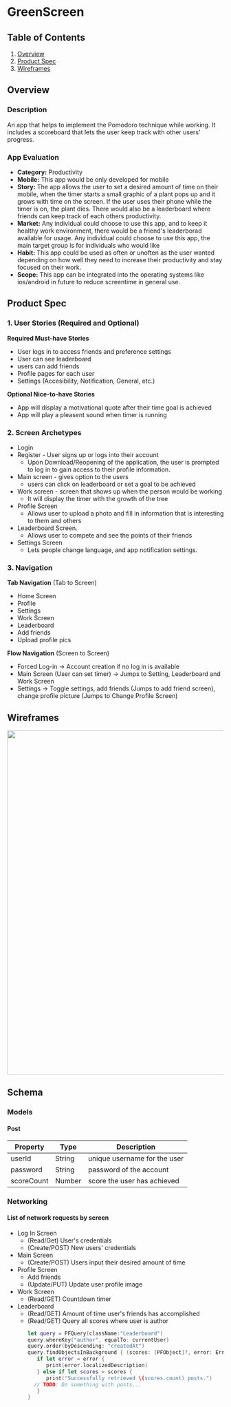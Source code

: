 # GreenScreen

## Table of Contents
1. [Overview](#Overview)
1. [Product Spec](#Product-Spec)
1. [Wireframes](#Wireframes)

## Overview
### Description
An app that helps to implement the Pomodoro technique while working. It includes a scoreboard that lets the user keep track with other users' progress.


### App Evaluation
- **Category:** Productivity 
- **Mobile:** This app would be only developed for mobile
- **Story:** The app allows the user to set a desired amount of time on their mobile, when the timer starts a small graphic of a plant pops up and it grows with time on the screen. If the user uses their phone while the timer is on, the plant dies. There would also be a leaderboard where friends can keep track of each others productivity. 
- **Market:** Any individual could choose to use this app, and to keep it healthy work environment, there would be a friend's leaderborad available for usage.
Any individual could choose to use this app, the main target group is for individuals who would like 
- **Habit:** This app could be used as often or unoften as the user wanted depending on how well they need to increase their productivity and stay focused on their work.
- **Scope:** This app can be integrated into the operating systems like ios/android in future to reduce screentime in general use. 

## Product Spec
### 1. User Stories (Required and Optional)

**Required Must-have Stories**

* User logs in to access friends and preference settings
* User can see leaderboard
* users can add friends
* Profile pages for each user
* Settings (Accesibility, Notification, General, etc.)

**Optional Nice-to-have Stories**

* App will display a motivational quote after their time goal is achieved
* App will play a pleasent sound when timer is running

### 2. Screen Archetypes

* Login 
* Register - User signs up or logs into their account
   * Upon Download/Reopening of the application, the user is prompted to log in to gain access to their profile information. 
* Main screen - gives option to the users
    * users can click on leaderboard or set a goal to be achieved
* Work screen - screen that shows up when the person would be working
    * It will display the timer with the growth of the tree
* Profile Screen 
   * Allows user to upload a photo and fill in information that is interesting to them and others
* Leaderboard Screen.
   * Allows user to compete and see the points of their friends
* Settings Screen
   * Lets people change language, and app notification settings.

### 3. Navigation

**Tab Navigation** (Tab to Screen)

* Home Screen
* Profile
* Settings
* Work Screen
* Leaderboard
* Add friends
* Upload profile pics

**Flow Navigation** (Screen to Screen)
* Forced Log-in -> Account creation if no log in is available
* Main Screen (User can set timer) -> Jumps to Setting, Leaderboard and Work Screen
* Settings -> Toggle settings, add friends (Jumps to add friend screen), change profile picture (Jumps to Change Profile Screen)

## Wireframes
<img src="https://i.imgur.com/YpvqCCN.jpg" width=800><br>


## Schema 
### Models
#### Post

   | Property      | Type     | Description |
   | ------------- | -------- | ------------|
   | userId        | String   | unique username for the user|
   | password        | String| password of the account |
   | scoreCount       | Number     | score the user has achieved |



### Networking
#### List of network requests by screen
   - Log In Screen
       - (Read/Get) User's credentials
       - (Create/POST) New users' credentials
   - Main Screen
      - (Create/POST) Users input their desired amount of time
   - Profile Screen
      - Add friends
      - (Update/PUT) Update user profile image 
   - Work Screen
       - (Read/GET) Countdown timer
   - Leaderboard
       - (Read/GET) Amount of time user's friends has accomplished  
       - (Read/GET) Query all scores where user is author
         ```swift
         let query = PFQuery(className:"Leaderboard")
         query.whereKey("author", equalTo: currentUser)
         query.order(byDescending: "createdAt")
         query.findObjectsInBackground { (scores: [PFObject]?, error: Error?) in
            if let error = error { 
               print(error.localizedDescription)
            } else if let scores = scores {
               print("Successfully retrieved \(scores.count) posts.")
           // TODO: Do something with posts...
            }
         }
